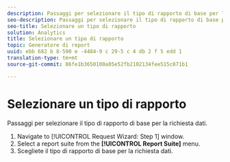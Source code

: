 ```yaml
---
description: Passaggi per selezionare il tipo di rapporto di base per la richiesta dati.
seo-description: Passaggi per selezionare il tipo di rapporto di base per la richiesta dati.
seo-title: Selezionare un tipo di rapporto
solution: Analytics
title: Selezionare un tipo di rapporto
topic: Generatore di report
uuid: ebb 682 b 8-590 e -4484-9 c 29-5 c 4 db 2 f 5 edd 1
translation-type: tm+mt
source-git-commit: 86fe1b3650100a05e52fb2102134fee515c871b1

---
```



# Selezionare un tipo di rapporto

Passaggi per selezionare il tipo di rapporto di base per la richiesta dati.

1. Navigate to [!UICONTROL Request Wizard: Step 1] window.
1. Select a report suite from the **[!UICONTROL Report Suite]** menu.
1. Scegliete il tipo di rapporto di base per la richiesta dati.

